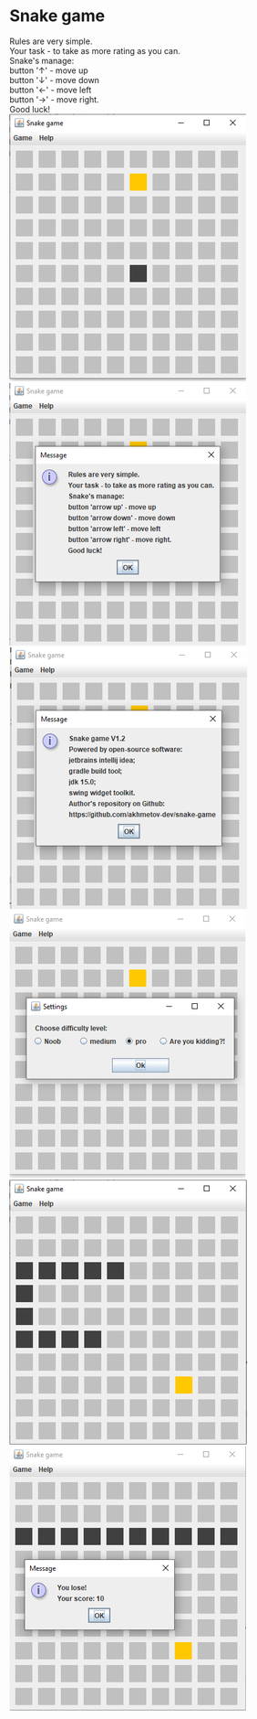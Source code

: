# Snake game
Rules are very simple.  
Your task - to take as more rating as you can.  
Snake's manage:  
button '↑' - move up  
button '↓' - move down  
button '←' - move left  
button '→' - move right.  
Good luck!  
![GitHub Logo](/images/1.png)  
![GitHub Logo](/images/2.png)  
![GitHub Logo](/images/3.png)  
![GitHub Logo](/images/4.png)  
![GitHub Logo](/images/5.png)  
![GitHub Logo](/images/6.png)  
